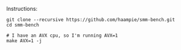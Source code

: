 Instructions:

```console
git clone --recursive https://github.com/haampie/smm-bench.git
cd smm-bench

# I have an AVX cpu, so I'm running AVX=1
make AVX=1 -j
```
